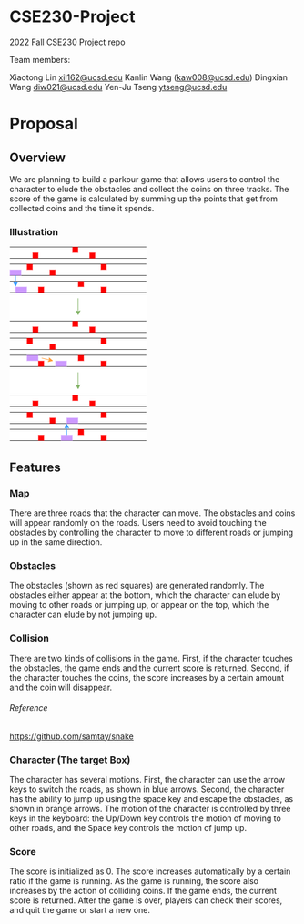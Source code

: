 # CSE230-Project

2022 Fall CSE230 Project repo

Team members:


Xiaotong Lin  xil162@ucsd.edu
Kanlin Wang (kaw008@ucsd.edu)
Dingxian Wang diw021@ucsd.edu
Yen-Ju Tseng ytseng@ucsd.edu

# Proposal

## Overview

We are planning to build a parkour game that allows users to control the character to elude the obstacles and collect the coins on three tracks. The score of the game is calculated by summing up the points that get from collected coins and the time it spends. 

### Illustration 
![illustration](sample.png)

## Features

### Map
There are three roads that the character can move. The obstacles and coins will appear randomly on the roads. Users need to avoid touching the obstacles by controlling the character to move to different roads or jumping up in the same direction. 

### Obstacles
The obstacles (shown as red squares) are generated randomly. The obstacles either appear at the bottom, which the character can elude by moving to other roads or jumping up, or appear on the top, which the character can elude by not jumping up. 

### Collision
There are two kinds of collisions in the game. First, if the character touches the obstacles, the game ends and the current score is returned. Second, if the character touches the coins, the score increases by a certain amount and the coin will disappear. 


###### Reference
https://github.com/samtay/snake

### Character (The target Box)
The character has several motions. First, the character can use the arrow keys to switch the roads, as shown in blue arrows. Second, the character has the ability to jump up using the space key and escape the obstacles, as shown in orange arrows. The motion of the character is controlled by three keys in the keyboard: the Up/Down key controls the motion of moving to other roads, and the Space key controls the motion of jump up. 

### Score
The score is initialized as 0. The score increases automatically by a certain ratio if the game is running. As the game is running, the score also increases by the action of colliding coins. If the game ends, the current score is returned. After the game is over, players can check their scores, and quit the game or start a new one. 
